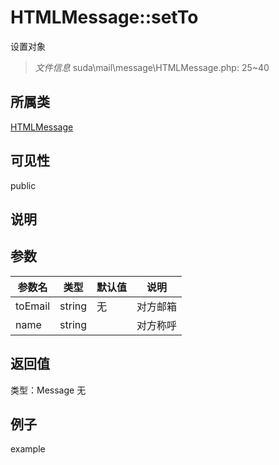 # HTMLMessage::setTo
设置对象
> *文件信息* suda\mail\message\HTMLMessage.php: 25~40
## 所属类 

[HTMLMessage](../HTMLMessage.md)

## 可见性

  public  
## 说明



## 参数

| 参数名 | 类型 | 默认值 | 说明 |
|--------|-----|-------|-------|
| toEmail |  string | 无 |  对方邮箱 |
| name |  string |  |  对方称呼 |

## 返回值
类型：Message
无

## 例子

example